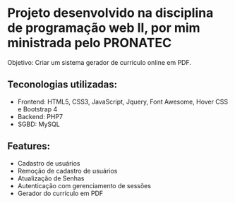 # Projeto desenvolvido na disciplina de programação web II, por mim ministrada pelo PRONATEC

Objetivo: Criar um sistema gerador de currículo online em PDF.

## Teconologias utilizadas:

* Frontend: HTML5, CSS3, JavaScript, Jquery, Font Awesome, Hover CSS e Bootstrap 4
* Backend: PHP7
* SGBD: MySQL

## Features:

* Cadastro de usuários
* Remoção de cadastro de usuários
* Atualização de Senhas
* Autenticação com gerenciamento de sessões
* Gerador do currículo em PDF
